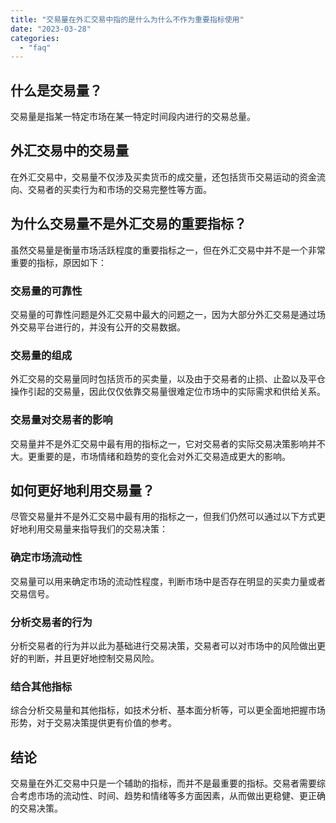 ```yaml
---
title: "交易量在外汇交易中指的是什么为什么不作为重要指标使用"
date: "2023-03-28"
categories: 
  - "faq"
---
```


## 什么是交易量？

交易量是指某一特定市场在某一特定时间段内进行的交易总量。

## 外汇交易中的交易量

在外汇交易中，交易量不仅涉及买卖货币的成交量，还包括货币交易运动的资金流向、交易者的买卖行为和市场的交易完整性等方面。

## 为什么交易量不是外汇交易的重要指标？

虽然交易量是衡量市场活跃程度的重要指标之一，但在外汇交易中并不是一个非常重要的指标，原因如下：

### 交易量的可靠性

交易量的可靠性问题是外汇交易中最大的问题之一，因为大部分外汇交易是通过场外交易平台进行的，并没有公开的交易数据。

### 交易量的组成

外汇交易的交易量同时包括货币的买卖量，以及由于交易者的止损、止盈以及平仓操作引起的交易量，因此仅仅依靠交易量很难定位市场中的实际需求和供给关系。

### 交易量对交易者的影响

交易量并不是外汇交易中最有用的指标之一，它对交易者的实际交易决策影响并不大。更重要的是，市场情绪和趋势的变化会对外汇交易造成更大的影响。

## 如何更好地利用交易量？

尽管交易量并不是外汇交易中最有用的指标之一，但我们仍然可以通过以下方式更好地利用交易量来指导我们的交易决策：

### 确定市场流动性

交易量可以用来确定市场的流动性程度，判断市场中是否存在明显的买卖力量或者交易信号。

### 分析交易者的行为

分析交易者的行为并以此为基础进行交易决策，交易者可以对市场中的风险做出更好的判断，并且更好地控制交易风险。

### 结合其他指标

综合分析交易量和其他指标，如技术分析、基本面分析等，可以更全面地把握市场形势，对于交易决策提供更有价值的参考。

## 结论

交易量在外汇交易中只是一个辅助的指标，而并不是最重要的指标。交易者需要综合考虑市场的流动性、时间、趋势和情绪等多方面因素，从而做出更稳健、更正确的交易决策。
